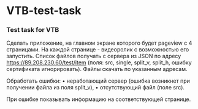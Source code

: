 # VTB-test-task
### Test task for VTB

Сделать приложение, на главном экране которого будет pageview с 4 страницами. 
На каждой странице - видеоролик с возможностью его запустить. 
Список файлов получать с сервера из JSON по адресу https://89.208.230.60/test/item (поля: src, single, split_v, split_h, ошибку сертификата игнорировать). 
Файлы скачать по указанным адресам.

Обработать ошибки:
•	неработающий сервер (ошибка возникнет при получении файла из поля split_v),
•	отсутствующий файл (поле src).

При ошибке показывать информацию на соответствующей странице.

